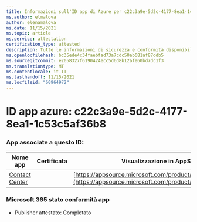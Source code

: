 ```yaml
---
title: Informazioni sull'ID app di Azure per c22c3a9e-5d2c-4177-8ea1-1c53c5af36b8
ms.author: elmalova
author: elenamalova
ms.date: 11/15/2021
ms.topic: article
ms.service: attestation
certification_type: attested
description: Tutte le informazioni di sicurezza e conformità disponibili per c22c3a9e-5d2c-4177-8ea1-1c53c5af36b8.
ms.openlocfilehash: bc35ede4c34faebfad73a7cdc50ab681af87ddb5
ms.sourcegitcommit: e2058327f6190424ecc5d6d8b12afe60bd7dc1f3
ms.translationtype: MT
ms.contentlocale: it-IT
ms.lasthandoff: 11/15/2021
ms.locfileid: "60964972"
---
```

# <a name="azure-app-id-c22c3a9e-5d2c-4177-8ea1-1c53c5af36b8"></a>ID app azure: c22c3a9e-5d2c-4177-8ea1-1c53c5af36b8


### <a name="apps-associated-with-this-id"></a>App associate a questo ID:
| **Nome app** | **Certificata** | **Visualizzazione in AppSource** |
|--------------|---------------|-----------------------|
| [Contact Center](https://docs.microsoft.com/microsoft-365-app-certification/forward/WA200001428) |  | [https://appsource.microsoft.com/product/office/WA200001428](https://appsource.microsoft.com/product/office/WA200001428) |

### <a name="microsoft-365-app-compliance-status"></a>Microsoft 365 stato conformità app
- Publisher attestato: Completato
